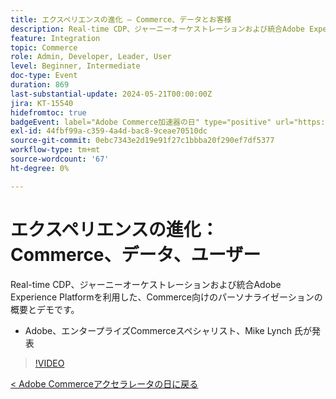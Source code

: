 ```yaml
---
title: エクスペリエンスの進化 – Commerce、データとお客様
description: Real-time CDP、ジャーニーオーケストレーションおよび統合Adobe Experience Platformを使用したCommerceのパーソナライゼーションの概要です。
feature: Integration
topic: Commerce
role: Admin, Developer, Leader, User
level: Beginner, Intermediate
doc-type: Event
duration: 869
last-substantial-update: 2024-05-21T00:00:00Z
jira: KT-15540
hidefromtoc: true
badgeEvent: label="Adobe Commerce加速器の日" type="positive" url="https://experienceleague.adobe.com/ja/docs/events/apac-commerce-recordings/2024/overview"
exl-id: 44fbf99a-c359-4a4d-bac8-9ceae70510dc
source-git-commit: 0ebc7343e2d19e91f27c1bbba20f290ef7df5377
workflow-type: tm+mt
source-wordcount: '67'
ht-degree: 0%

---
```


# エクスペリエンスの進化：Commerce、データ、ユーザー

Real-time CDP、ジャーニーオーケストレーションおよび統合Adobe Experience Platformを利用した、Commerce向けのパーソナライゼーションの概要とデモです。

+ Adobe、エンタープライズCommerceスペシャリスト、Mike Lynch 氏が発表

>[!VIDEO](https://video.tv.adobe.com/v/3454439/?learn=on&captions=jpn)

[&lt; Adobe Commerceアクセラレータの日に戻る](./overview.md)
